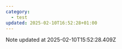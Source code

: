 ```yaml
---
category:
  - test
updated: 2025-02-10T16:52:28+01:00
---
```


Note updated at 2025-02-10T15:52:28.409Z